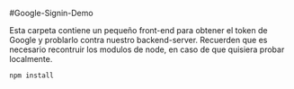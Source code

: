 #Google-Signin-Demo

Esta carpeta contiene un pequeño front-end para obtener el token de Google y problarlo contra nuestro backend-server.
Recuerden que es necesario recontruir los modulos de node, en caso de que quisiera probar localmente.

``npm install``